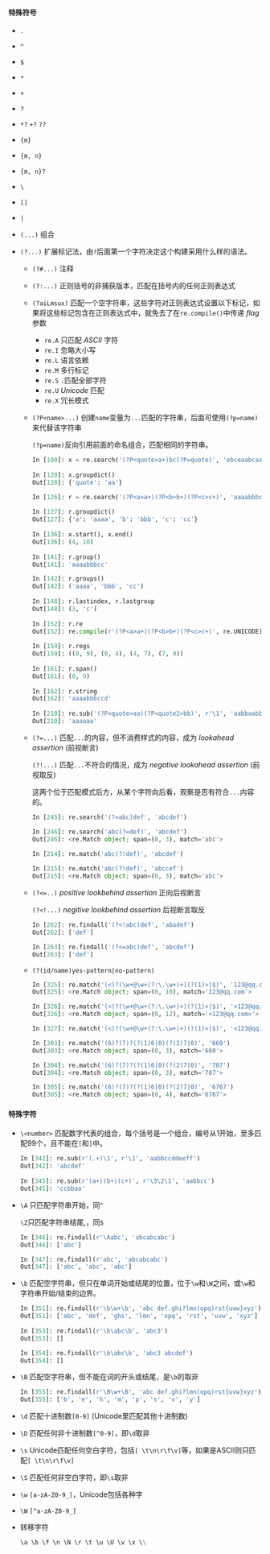 #### 特殊符号

- `.`
- `^`
- `$`
- `*`
- `+`
- `?`
- `*?` `+?` `??`

- `{m}`
- `{m, n}`
- `{m, n}?`

- `\`

- `[]`

- `|`

- `(...)` 组合

- `(?...)`  扩展标记法，由`?`后面第一个字符决定这个构建采用什么样的语法。

  - `(?#...)` 注释

  - `(?:...)` 正则括号的非捕获版本，匹配在括号内的任何正则表达式

  - `(?aiLmsux)` 匹配一个空字符串，这些字符对正则表达式设置以下标记，如果将这些标记包含在正则表达式中，就免去了在`re.compile()`中传递 _flag_ 参数

    - `re.A` 只匹配 _ASCII_ 字符
    - `re.I` 忽略大小写
    - `re.L` 语言依赖
    - `re.M` 多行标记
    - `re.S`  `.`匹配全部字符
    - `re.U` _Unicode_ 匹配
    - `re.X` 冗长模式

  - `(?P<name>...)` 创建`name`变量为`...`匹配的字符串，后面可使用`(?p=name)`来代替该字符串

    `(?p=name)`反向引用前面的命名组合，匹配相同的字符串。

    ```python
    In [100]: x = re.search('(?P<quote>a+)bc(?P=quote)', 'ebceaabcaaxaa')
        
    In [120]: x.groupdict()
    Out[120]: {'quote': 'aa'}
    
    In [126]: r = re.search('(?P<a>a+)(?P<b>b+)(?P<c>c+)', 'aaaabbbccd')
        
    In [127]: r.groupdict()
    Out[127]: {'a': 'aaaa', 'b': 'bbb', 'c': 'cc'} 
        
    In [136]: x.start(), x.end()
    Out[136]: (4, 10) 
        
    In [141]: r.group()
    Out[141]: 'aaaabbbcc'
    
    In [142]: r.groups()
    Out[142]: ('aaaa', 'bbb', 'cc')   
        
    In [148]: r.lastindex, r.lastgroup
    Out[148]: (3, 'c')   
        
    In [152]: r.re
    Out[152]: re.compile(r'(?P<a>a+)(?P<b>b+)(?P<c>c+)', re.UNICODE)
        
    In [159]: r.regs
    Out[159]: ((0, 9), (0, 4), (4, 7), (7, 9))   
        
    In [161]: r.span()
    Out[161]: (0, 9)   
        
    In [162]: r.string
    Out[162]: 'aaaabbbccd'   
        
    In [210]: re.sub('(?P<quote>aa)(?P<quote2>bb)', r'\1', 'aabbaabbaa')
    Out[210]: 'aaaaaa'
    ```

  - `(?=...)` 匹配`...`的内容，但不消费样式的内容，成为 _lookahead assertion_ (前视断言)

    `(?!...)` 匹配`...`不符合的情况，成为 _negative lookahead assertion_ (前视取反)

    这两个位于匹配模式后方，从某个字符向后看，观察是否有符合`...`内容的。

    ```python
    In [245]: re.search('(?=abc)def', 'abcdef')
    
    In [246]: re.search('abc(?=def)', 'abcdef')
    Out[246]: <re.Match object; span=(0, 3), match='abc'>
        
    In [214]: re.match('abc(?!def)', 'abcdef')
    
    In [215]: re.match('abc(?!def)', 'abccef')
    Out[215]: <re.Match object; span=(0, 3), match='abc'>
    ```

  - `(?<=..)` _positive lookbehind assertion_ 正向后视断言

    `(?<!...)` _negitive lookbehind assertion_ 后视断言取反

    ```python
    In [262]: re.findall('(?<!abc)def', 'abadef')
    Out[262]: ['def']
    
    In [263]: re.findall('(?<=abc)def', 'abcdef')
    Out[263]: ['def']
    ```

  - `(?(id/name)yes-pattern|no-pattern)`

    ```python
    In [325]: re.match('(<)?(\w+@\w+(?:\.\w+)+)(?(1)>|$)', '123@qq.com')
    Out[325]: <re.Match object; span=(0, 10), match='123@qq.com'>
    
    In [326]: re.match('(<)?(\w+@\w+(?:\.\w+)+)(?(1)>|$)', '<123@qq.com>')
    Out[326]: <re.Match object; span=(0, 12), match='<123@qq.com>'>
    
    In [327]: re.match('(<)?(\w+@\w+(?:\.\w+)+)(?(1)>|$)', '<123@qq.com')
    
    In [303]: re.match('(6)?(7)?(?(1)6|0)(?(2)7|0)', '660')
    Out[303]: <re.Match object; span=(0, 3), match='660'>
    
    In [304]: re.match('(6)?(7)?(?(1)6|0)(?(2)7|0)', '707')
    Out[304]: <re.Match object; span=(0, 3), match='707'>
    
    In [305]: re.match('(6)?(7)?(?(1)6|0)(?(2)7|0)', '6767')
    Out[305]: <re.Match object; span=(0, 4), match='6767'>
    ```

#### 特殊字符

- `\<number>` 匹配数字代表的组合，每个括号是一个组合，编号从1开始，至多匹配99个，且不能在`[`和`]`中。

  ```python
  In [342]: re.sub(r'(.+)\1', r'\1', 'aabbccddeeff')
  Out[342]: 'abcdef'
      
  In [345]: re.sub(r'(a+)(b+)(c+)', r'\3\2\1', 'aabbcc')
  Out[345]: 'ccbbaa'
  ```

- `\A` 只匹配字符串开始，同`^`

  `\Z`只匹配字符串结尾,，同`$`

  ```python
  In [346]: re.findall(r'\Aabc', 'abcabcabc')
  Out[346]: ['abc']
  
  In [347]: re.findall(r'abc', 'abcabcabc')
  Out[347]: ['abc', 'abc', 'abc']
  ```

- `\b` 匹配空字符串，但只在单词开始或结尾的位置，位于`\w`和`\W`之间，或`\w`和字符串开始/结束的边界。

  ```python
  In [351]: re.findall(r'\b\w+\b', 'abc def.ghi?lmn(opq)rst{uvw}xyz')
  Out[351]: ['abc', 'def', 'ghi', 'lmn', 'opq', 'rst', 'uvw', 'xyz']
      
  In [353]: re.findall(r'\b\abc\b', 'abc3')
  Out[353]: []
  
  In [354]: re.findall(r'\b\abc\b', 'abc3 abcdef')
  Out[354]: []    
  ```

- `\B` 匹配空字符串，但不能在词的开头或结尾，是`\b`的取非

  ```python
  In [355]: re.findall(r'\B\w+\B', 'abc def.ghi?lmn(opq)rst{uvw}xyz')
  Out[355]: ['b', 'e', 'h', 'm', 'p', 's', 'v', 'y']
  ```

- `\d` 匹配十进制数`[0-9]` (Unicode里匹配其他十进制数)

- `\D` 匹配任何非十进制数`[^0-9]`，即`\d`取非
- `\s` Unicode匹配任何空白字符，包括`[ \t\n\r\f\v]`等，如果是ASCII则只匹配`[ \t\n\r\f\v]`

- `\S` 匹配任何非空白字符，即`\s`取非
- `\w` `[a-zA-Z0-9_]`，Unicode包括各种字
- `\W` `[^a-zA-Z0-9_]`

- 转移字符

  ```python
  \a \b \f \n \N \r \t \u \U \v \x \\
  ```